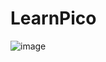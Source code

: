 # LearnPico
![image](https://github.com/user-attachments/assets/acd90499-2c8c-4d1c-bb28-896fca34f381)
